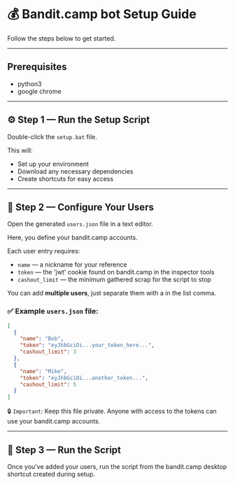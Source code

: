 # 💰 Bandit.camp bot Setup Guide

Follow the steps below to get started.

---

## Prerequisites

- python3
- google chrome

---

## ⚙️ Step 1 — Run the Setup Script

Double-click the `setup.bat` file.

This will:

- Set up your environment
- Download any necessary dependencies
- Create shortcuts for easy access

---

## 🧾 Step 2 — Configure Your Users

Open the generated `users.json` file in a text editor.

Here, you define your bandit.camp accounts.

Each user entry requires:

- `name` — a nickname for your reference
- `token` — the 'jwt' cookie found on bandit.camp in the inspector tools
- `cashout_limit` — the minimum gathered scrap for the script to stop

You can add **multiple users**, just separate them with a in the list comma.

### ✅ Example `users.json` file:

```json
[
  {
    "name": "Bob",
    "token": "eyJhbGciOi...your_token_here...",
    "cashout_limit": 3
  },
  {
    "name": "Mike",
    "token": "eyJhbGciOi...another_token...",
    "cashout_limit": 5
  }
]
```

🔒 `Important`: Keep this file private. Anyone with access to the tokens can use your bandit.camp accounts.

---

## 🚀 Step 3 — Run the Script

Once you've added your users,
run the script from the bandit.camp desktop shortcut created during setup.
